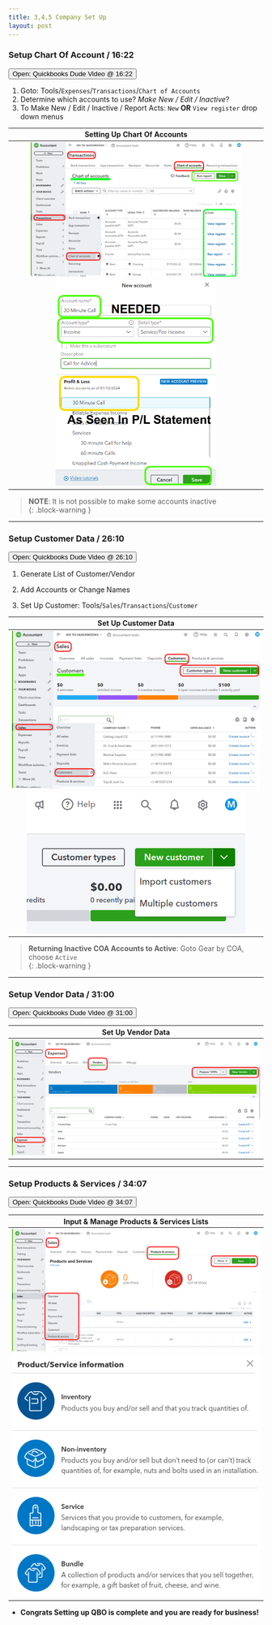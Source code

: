 ```yaml
---
title: 3,4,5 Company Set Up
layout: post
---
```




### Setup Chart Of Account / 16:22


<script> 
 function openWindow()
 {window.open("https://www.youtube.com/watch?v=aoWghI3kvpc&t=982");}
</script>

<button onclick="openWindow()">Open: Quickbooks Dude Video @ 16:22</button>


1. Goto: Tools/`Expenses`/`Transactions`/`Chart of Accounts`
2. Determine which accounts to use? *Make New / Edit / Inactive*?
3. To Make New / Edit / Inactive / Report Acts:  `New` **OR** `View register` drop down menus


|Setting Up Chart Of Accounts|
|:-:|
|<img src="/assets/images/3.new.chart.of.accounts.button.png" width="85%" />|
|<img src="/assets/images/3.new.coa.png" width="65%" />|


>**NOTE**: It is not possible to make some accounts inactive  
{: .block-warning } 

---

### Setup Customer Data / 26:10


<script> 
 function openWindow()
 {window.open("https://www.youtube.com/watch?v=aoWghI3kvpc&t=1570");}
</script>

<button onclick="openWindow()">Open: Quickbooks Dude Video @ 26:10</button>


1. Generate List of Customer/Vendor
   
2. Add Accounts or Change Names 

3. Set Up Customer: Tools/`Sales`/`Transactions`/`Customer`   

|Set Up Customer Data|
|:-:|
|![4.2.input.cust.data](/assets/images/4.2.cust.data.png)|
|![4.4.input.multi.cust.data](/assets/images/4.4.input.multi.cust.data.png)|


>**Returning Inactive COA Accounts to Active**: Goto Gear by COA, choose `Active`  
{: .block-warning }

---

### Setup Vendor Data / 31:00


<script> 
 function openWindow()
 {window.open("https://www.youtube.com/watch?v=aoWghI3kvpc&t=1860");}
</script>

<button onclick="openWindow()">Open: Quickbooks Dude Video @ 31:00</button>



|Set Up Vendor Data|
|:--:|
|![4.3.input.vendor.data](/assets/images/4.3.input.vendor.data.png)|

---

### Setup Products & Services / 34:07  


<script> 
 function openWindow()
 {window.open("https://www.youtube.com/watch?v=aoWghI3kvpc&t=2450");}
</script>

<button onclick="openWindow()">Open: Quickbooks Dude Video @ 34:07</button>


|Input & Manage Products & Services Lists|
|:--:|
|![5.1.sales.prods.services.lists](/assets/images/5.1.sales.prods.services.lists.png)|
|![5.2.sales.prods.services.types](/assets/images/5.2.sales.prods.services.types.png)|

- **Congrats Setting up QBO is complete and you are ready for business!**

